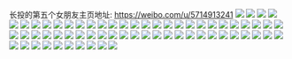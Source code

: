 长投的第五个女朋友主页地址: https://weibo.com/u/5714913241 
![](https://wx4.sinaimg.cn/mw2000/006eLc01ly1h90qyxk1pjj30xc51nhdt.jpg) 
![](https://wx4.sinaimg.cn/mw2000/006eLc01ly1h904bmoe61j30tu13uteu.jpg) 
![](https://wx4.sinaimg.cn/mw2000/006eLc01ly1h8yuc9ezzmj32eo37knph.jpg) 
![](https://wx4.sinaimg.cn/mw2000/006eLc01ly1h8yuck4z7pj32eo37ku11.jpg) 
![](https://wx4.sinaimg.cn/mw2000/006eLc01ly1h8yucdov2lj32eo37ke84.jpg) 
![](https://wx4.sinaimg.cn/mw2000/006eLc01ly1h8yuchha45j32eo37k1l1.jpg) 
![](https://wx4.sinaimg.cn/mw2000/006eLc01ly1h8yucelrk4j32c0340b2b.jpg) 
![](https://wx4.sinaimg.cn/mw2000/006eLc01ly1h8yucm0r03j32eo37kb2b.jpg) 
![](https://wx4.sinaimg.cn/mw2000/006eLc01ly1h8yucbmbo2j32eo37khdx.jpg) 
![](https://wx4.sinaimg.cn/mw2000/006eLc01ly1h8yueu0em0j30tu0tydl6.jpg) 
![](https://wx4.sinaimg.cn/mw2000/006eLc01ly1h8yucu5uwsj32c0340u0z.jpg) 
![](https://wx4.sinaimg.cn/mw2000/006eLc01ly1h8o4i011dxj32802yohdu.jpg) 
![](https://wx4.sinaimg.cn/mw2000/006eLc01ly1h8o4i11si8j32802yokjm.jpg) 
![](https://wx4.sinaimg.cn/mw2000/006eLc01ly1h8o4i2fjesj32802you0y.jpg) 
![](https://wx4.sinaimg.cn/mw2000/006eLc01ly1h8o4i3s3ovj33402c0e84.jpg) 
![](https://wx4.sinaimg.cn/mw2000/006eLc01ly1h8o4i4tdmgj33402c0x6r.jpg) 
![](https://wx4.sinaimg.cn/mw2000/006eLc01ly1h8o4i8pqg7j32bx2o9u0y.jpg) 
![](https://wx4.sinaimg.cn/mw2000/006eLc01ly1h8o4i7ist3j33402c0qv8.jpg) 
![](https://wx4.sinaimg.cn/mw2000/006eLc01ly1h8o4hzdczkj30j60ista6.jpg) 
![](https://wx4.sinaimg.cn/mw2000/006eLc01ly1h8gk794vyqj30wi1yc1hg.jpg) 
![](https://wx4.sinaimg.cn/mw2000/006eLc01ly1h87bxz4uzwj30g90d8abt.jpg) 
![](https://wx4.sinaimg.cn/mw2000/006eLc01ly1h85tju9rcbj30wi1ychdt.jpg) 
![](https://wx4.sinaimg.cn/mw2000/006eLc01ly1h84kn07u0fj30mz0uoadp.jpg) 
![](https://wx4.sinaimg.cn/mw2000/006eLc01ly1h84kn0uh2xj32c0340qll.jpg) 
![](https://wx4.sinaimg.cn/mw2000/006eLc01ly1h83l3k4rmwj30go0gowex.jpg) 
![](https://wx4.sinaimg.cn/mw2000/006eLc01ly1h82qtdq9foj30wi1ycaug.jpg) 
![](https://wx4.sinaimg.cn/mw2000/006eLc01ly1h82i5m88n1j33402c04qr.jpg) 
![](https://wx4.sinaimg.cn/mw2000/006eLc01ly1h81hbz1i21j30wi1ychaw.jpg) 
![](https://wx4.sinaimg.cn/mw2000/006eLc01ly1h816bqkit1j33402c04qr.jpg) 
![](https://wx4.sinaimg.cn/mw2000/006eLc01ly1h80z6h5cgij30wi1ycnhl.jpg) 
![](https://wx4.sinaimg.cn/mw2000/006eLc01ly1h80e6jf5x5j31gt36c7wk.jpg) 
![](https://wx4.sinaimg.cn/mw2000/006eLc01ly1h7z6iyitbqj331f29w1l2.jpg) 
![](https://wx4.sinaimg.cn/mw2000/006eLc01ly1h7y2ie351dj33402c0npg.jpg) 
![](https://wx4.sinaimg.cn/mw2000/006eLc01ly1h7y2if8j63j33402c04qs.jpg) 
![](https://wx4.sinaimg.cn/mw2000/006eLc01ly1h7xkqhb7v8j333y22uhdv.jpg) 
![](https://wx4.sinaimg.cn/mw2000/006eLc01ly1h7wkaoqdp2j32c03401kz.jpg) 
![](https://wx4.sinaimg.cn/mw2000/006eLc01ly1h7vp7v1e6ij32pq27zhdv.jpg) 
![](https://wx4.sinaimg.cn/mw2000/006eLc01ly1h7vbbl0rrzj32802yokjm.jpg) 
![](https://wx4.sinaimg.cn/mw2000/006eLc01ly1h7vbblwtooj32802yonpe.jpg) 
![](https://wx4.sinaimg.cn/mw2000/006eLc01ly1h7vbbmxzecj32802yox6q.jpg) 
![](https://wx4.sinaimg.cn/mw2000/006eLc01ly1h7vbbntogej32802yonpe.jpg) 
![](https://wx4.sinaimg.cn/mw2000/006eLc01ly1h7sv6xv9l5j333y27sb2d.jpg) 
![](https://wx4.sinaimg.cn/mw2000/006eLc01ly1h7pz76f25fj32c0340x6q.jpg) 
![](https://wx4.sinaimg.cn/mw2000/006eLc01ly1h7pz77aaenj32c0340u0x.jpg) 
![](https://wx4.sinaimg.cn/mw2000/006eLc01ly1h7nbh4aypfj30go0onq8v.jpg) 
![](https://wx4.sinaimg.cn/mw2000/006eLc01ly1h7n0wawcvzj333y2bf1l1.jpg) 
![](https://wx4.sinaimg.cn/mw2000/006eLc01ly1h7mlvxstlbj30uk4597wj.jpg) 
![](https://wx4.sinaimg.cn/mw2000/006eLc01ly1h7mlvuaoodj31mg36chdw.jpg) 
![](https://wx4.sinaimg.cn/mw2000/006eLc01ly1h7mlvzb1xxj30uk48zhdu.jpg) 
![](https://wx4.sinaimg.cn/mw2000/006eLc01ly1h7mlvw9t34j32dr36cnpe.jpg) 
![](https://wx4.sinaimg.cn/mw2000/006eLc01ly1h7m7tozrjjj33402c04qr.jpg) 
![](https://wx4.sinaimg.cn/mw2000/006eLc01ly1h7lakde8cij336c36ckjo.jpg) 
![](https://wx4.sinaimg.cn/mw2000/006eLc01ly1h7j4eocd7bj30rr0fqjsq.jpg) 
![](https://wx4.sinaimg.cn/mw2000/006eLc01ly1h7hb7gizjlj30ns0con05.jpg) 
![](https://wx4.sinaimg.cn/mw2000/006eLc01ly1h7e8xduj2hj32qb2blhdw.jpg) 
![](https://wx4.sinaimg.cn/mw2000/006eLc01ly1h7e8zbdyo0j32dr3671l1.jpg) 
![](https://wx4.sinaimg.cn/mw2000/006eLc01ly1h7dwuaco8vj32c03407wm.jpg) 
![](https://wx4.sinaimg.cn/mw2000/006eLc01ly1h7cmrvxoiaj33402c0e83.jpg) 
![](https://wx4.sinaimg.cn/mw2000/006eLc01ly1h7c3m2c97nj3340340qv7.jpg) 
![](https://wx4.sinaimg.cn/mw2000/006eLc01ly1h7bvthurx3j32802yoaom.jpg) 
![](https://wx4.sinaimg.cn/mw2000/006eLc01ly1h7bsa00hcfj32c0340kjp.jpg) 
![](https://wx4.sinaimg.cn/mw2000/006eLc01ly1h7atcosy9sj33402c0b29.jpg) 
![](https://wx4.sinaimg.cn/mw2000/006eLc01ly1h7atcp7tznj311x0t00xv.jpg) 
![](https://wx4.sinaimg.cn/mw2000/006eLc01ly1h7atcmif75j33402c0qv8.jpg) 
